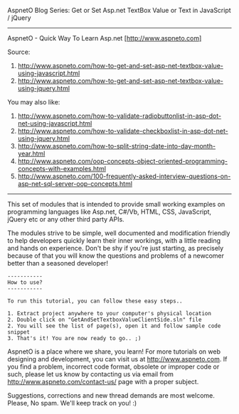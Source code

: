 AspnetO Blog Series: Get or Set Asp.net TextBox Value or Text in JavaScript / jQuery

------------------------------------------------------------------------------------
AspnetO - Quick Way To Learn Asp.net [http://www.aspneto.com]

Source:
1. http://www.aspneto.com/how-to-get-and-set-asp-net-textbox-value-using-javascript.html
2. http://www.aspneto.com/how-to-get-and-set-asp-net-textbox-value-using-jquery.html

You may also like:
1. http://www.aspneto.com/how-to-validate-radiobuttonlist-in-asp-dot-net-using-javascript.html
2. http://www.aspneto.com/how-to-validate-checkboxlist-in-asp-dot-net-using-jquery.html
3. http://www.aspneto.com/how-to-split-string-date-into-day-month-year.html
4. http://www.aspneto.com/oop-concepts-object-oriented-programming-concepts-with-examples.html
5. http://www.aspneto.com/100-frequently-asked-interview-questions-on-asp-net-sql-server-oop-concepts.html
------------------------------------------------------------------------------------

This set of modules that is intended to provide small working examples on programming languages like 
Asp.net, C#/Vb, HTML, CSS, JavaScript, jQuery etc or any other third party APIs.

The modules strive to be simple, well documented and modification friendly to help developers quickly learn 
their inner workings, with a little reading and hands on experience. Don't be shy if you're just starting, 
as precisely because of that you will know the questions and problems of a newcomer better than a seasoned developer!

	-----------
	How to use?
	-----------

	To run this tutorial, you can follow these easy steps..

	1. Extract project anywhere to your computer's physical location
	2. Double click on "GetAndSetTextboxValueClientSide.sln" file
	2. You will see the list of page(s), open it and follow sample code snippet
	3. That's it! You are now ready to go.. ;)

AspnetO is a place where we share, you learn! For more tutorials on web designing and development, 
you can visit us at http://www.aspneto.com. If you find a problem, incorrect code format, 
obsolete or improper code or such, please let us know by contacting us via email 
from http://www.aspneto.com/contact-us/ page with a proper subject.

Suggestions, corrections and new thread demands are most welcome. Please, No spam. We'll keep track on you! :)
